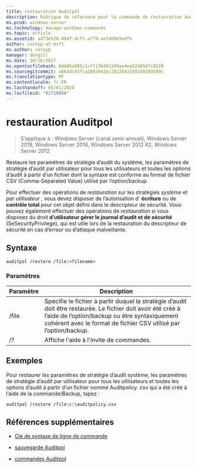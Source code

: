 ```yaml
---
title: restauration Auditpol
description: Rubrique de référence pour la commande de restauration Auditpol, qui restaure les paramètres de stratégie d’audit du système, les paramètres de stratégie d’audit par utilisateur pour tous les utilisateurs et toutes les options d’audit d’un fichier dont la syntaxe est conforme au format de fichier de valeurs séparées par des virgules (CSV) utilisé par l’option/backup.
ms.prod: windows-server
ms.technology: manage-windows-commands
ms.topic: article
ms.assetid: ad73e520-484f-4cf1-a7f9-ae7488e9edf6
author: coreyp-at-msft
ms.author: coreyp
manager: dongill
ms.date: 10/16/2017
ms.openlocfilehash: 64605a985c1cff13b842a99ae4ea52485bfc8220
ms.sourcegitcommit: ab64dc83fca28039416c26226815502d0193500c
ms.translationtype: MT
ms.contentlocale: fr-FR
ms.lasthandoff: 05/01/2020
ms.locfileid: "82719056"
---
```

# <a name="auditpol-restore"></a>restauration Auditpol

> S’applique à : Windows Server (canal semi-annuel), Windows Server 2019, Windows Server 2016, Windows Server 2012 R2, Windows Server 2012

Restaure les paramètres de stratégie d’audit du système, les paramètres de stratégie d’audit par utilisateur pour tous les utilisateurs et toutes les options d’audit à partir d’un fichier dont la syntaxe est conforme au format de fichier CSV (Comma-Separated Value) utilisé par l’option/backup.

Pour effectuer des opérations de *restauration* sur les stratégies *système* et *par utilisateur* , vous devez disposer de l’autorisation d' **écriture** ou de **contrôle total** pour cet objet défini dans le descripteur de sécurité. Vous pouvez également effectuer des opérations de *restauration* si vous disposez du droit **d’utilisateur gérer le journal d’audit et de sécurité** (SeSecurityPrivilege), qui est utile lors de la restauration du descripteur de sécurité en cas d’erreur ou d’attaque malveillante.

## <a name="syntax"></a>Syntaxe

```
auditpol /restore /file:<filename>
```

### <a name="parameters"></a>Paramètres

| Paramètre | Description |
| ------- | -------- |
| /file | Spécifie le fichier à partir duquel la stratégie d’audit doit être restaurée. Le fichier doit avoir été créé à l’aide de l’option/backup ou être syntaxiquement cohérent avec le format de fichier CSV utilisé par l’option/backup. |
| /? |Affiche l'aide à l'invite de commandes. |

## <a name="examples"></a>Exemples

Pour restaurer les paramètres de stratégie d’audit système, les paramètres de stratégie d’audit par utilisateur pour tous les utilisateurs et toutes les options d’audit à partir d’un fichier nommé Auditpolicy. csv qui a été créé à l’aide de la commande/Backup, tapez :

```
auditpol /restore /file:c:\auditpolicy.csv
```

## <a name="additional-references"></a>Références supplémentaires

- [Clé de syntaxe de ligne de commande](command-line-syntax-key.md)

- [sauvegarde Auditpol](auditpol-backup.md)

- [commandes Auditpol](auditpol.md)
